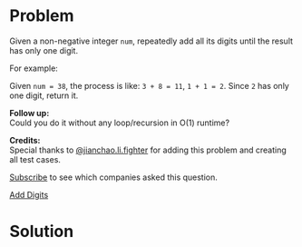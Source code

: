 
# Problem

Given a non-negative integer `num`, repeatedly add all its digits until the
result has only one digit.

For example:

Given `num = 38`, the process is like: `3 + 8 = 11`, `1 + 1 = 2`. Since `2`
has only one digit, return it.

**Follow up:**  
Could you do it without any loop/recursion in O(1) runtime?

**Credits:**  
Special thanks to
[@jianchao.li.fighter](https://leetcode.com/discuss/user/jianchao.li.fighter)
for adding this problem and creating all test cases.

[Subscribe](/subscribe/) to see which companies asked this question.



[Add Digits](https://leetcode.com/problems/add-digits)

# Solution



